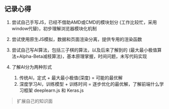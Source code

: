 ## 记录心得

1. 尝试自己手写JS，已经不借助AMD或CMD的模块划分 (工作比较忙，采用window代替)，初步理解浏览器模块化机制

2. 尝试使用原生JS模拟，数据和页面渲染分离，提供专用的渲染函数

3. 尝试自己写AI算法，包括三子棋的算法，以及后来了解到的 (最大最小极值算法+Alpha-Beta减枝算法)，基本原理掌握，时间问题，未写代码实现

4. 了解AI分为两种形式
    1. 传统AI，定式 + 最大最小极值(深度) = 可能的最优解
    2. 深度学习AI，训练模型 + 训练时间 = 逐步优化的最优解，了解前端什么学习框架 deeplearn.js 和 Keras.js

> 扩展自己的知识面